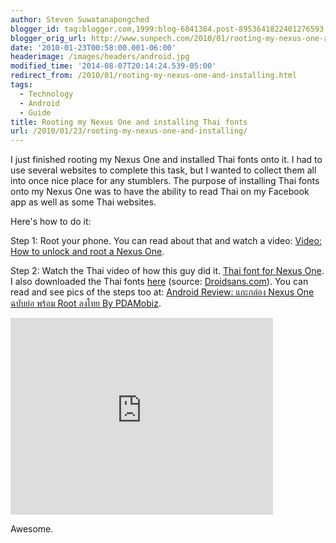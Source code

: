 ```yaml
---
author: Steven Suwatanapongched
blogger_id: tag:blogger.com,1999:blog-6841384.post-8953641822401276593
blogger_orig_url: http://www.sunpech.com/2010/01/rooting-my-nexus-one-and-installing.html
date: '2010-01-23T00:58:00.001-06:00'
headerimage: /images/headers/android.jpg
modified_time: '2014-08-07T20:14:24.539-05:00'
redirect_from: /2010/01/rooting-my-nexus-one-and-installing.html
tags:
  - Technology
  - Android
  - Guide
title: Rooting my Nexus One and installing Thai fonts
url: /2010/01/23/rooting-my-nexus-one-and-installing/
---
```



I just finished rooting my Nexus One and installed Thai fonts onto it.  I had to use several websites to complete this task, but I wanted to collect them all into once nice place for any stumblers.  The purpose of installing Thai fonts onto my Nexus One was to have the ability to read Thai on my Facebook app as well as some Thai websites.

Here's how to do it:

Step 1: Root your phone.  You can read about that and watch a video: <a href="http://androidandme.com/2010/01/hacks/video-how-to-unlock-and-root-a-nexus-one/">Video: How to unlock and root a Nexus One</a>.

Step 2: Watch the Thai video of how this guy did it.  <a href="http://www.youtube.com/watch?v=Eisltouk2Zw">Thai font for Nexus One</a>.  I also downloaded the Thai fonts <a href="https://sites.google.com/site/ohmrefresh/fonts.zip?attredirects=0&d=1">here</a> (source: <a href="http://www.droidsans.com/node/1279">Droidsans.com</a>).  You can read and see pics of the steps too at: <a href="http://www.pdamobiz.com/forum/forum_posts.asp?TID=276942&PN=1">Android Review: แกะกล่อง Nexus One ฉบับย่อ พร้อม Root ลงไทย By PDAMobiz</a>.

<div class="video-container"><iframe width="420" height="315" src="https://www.youtube.com/embed/Eisltouk2Zw?rel=0" frameborder="0" allowfullscreen></iframe></div>

Awesome.